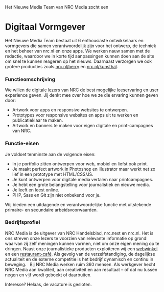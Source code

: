 Het Nieuwe Media Team van NRC Media zocht een

# Digitaal Vormgever

Het Nieuwe Media Team bestaat uit 6 enthousiaste ontwikkelaars en vormgevers die samen verantwoordelijk zijn voor het ontwerp, de techniek en het beheer van nrc.nl en onze apps. We werken nauw samen met de redactie, waardoor we in korte tijd
aanpassingen kunnen doen aan de site om snel te kunnen reageren op het nieuws. Daarnaast verzorgen we ook grotere producties zoals [nrc.nl/berry](http://nrc.nl/berry) en [nrc.nl/kunsthal](http://nrc.nl/kunsthal).

### Functieomschrijving

We willen de digitale lezers van NRC de best mogelijke leeservaring en user experience geven. Jij denkt mee over hoe we ze die ervaring kunnen geven door:

* Artwork voor apps en responsive websites te ontwerpen.
* Prototypes voor responsive websites en apps uit te werken en publicatieklaar te maken.
* Artwork en banners te maken voor eigen digitale en print-campagnes van NRC.
 
### Functie-eisen

Je voldoet tenminste aan de volgende eisen: 

* In je portfolio zitten ontwerpen voor web, mobiel en liefst ook print.
* Je maakt perfect artwork in Photoshop en Illustrator maar werkt net zo lief in een prototype met HTML/CSS/JS.
* Je kunt ontwerpen voor digitale media vertalen naar printcampagnes.
* Je hebt een grote belangstelling voor journalistiek en nieuwe media.
* Je leeft en leest online.
* PHP, Sass en Git zijn niet onbekend voor je. 

Wij bieden een uitdagende en verantwoordelijke functie met uitstekende primaire- en secundaire arbeidsvoorwaarden.

### Bedrijfsprofiel

NRC Media is de uitgever van NRC Handelsblad, nrc.next en nrc.nl. Het is ons streven onze lezers te voorzien van relevante informatie op grond waarvan zij zelf meningen kunnen vormen, niet om onze eigen mening op te dringen. Naast onze journalistieke producten exploiteren wij een [webwinkel](http://www.nrclux.nl) en een [restaurant-café](http://www.nrcrestaurantcafe.nl). Als gevolg van de verzelfstandiging, de dagelijkse actualiteit en de externe competitie is het bedrijf dynamisch en continu in beweging.   Bij NRC Media werken ruim 360 mensen. Als werkgever hecht NRC Media aan kwaliteit, aan creativiteit en aan resultaat – of dat nu tussen negen en vijf wordt geboekt of daarbuiten.

Interesse? Helaas, de vacature is gesloten.
